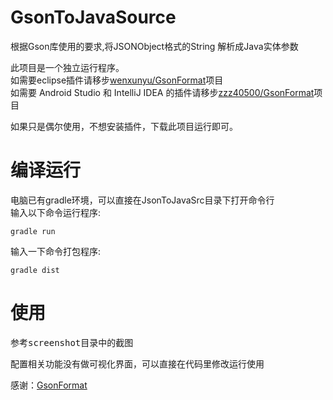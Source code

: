 # GsonToJavaSource
根据Gson库使用的要求,将JSONObject格式的String 解析成Java实体参数

此项目是一个独立运行程序。  
如需要eclipse插件请移步[wenxunyu/GsonFormat](https://github.com/wenxunyu/GsonFormat)项目  
如需要 Android Studio 和 IntelliJ IDEA 的插件请移步[zzz40500/GsonFormat](https://github.com/zzz40500/GsonFormat)项目  

如果只是偶尔使用，不想安装插件，下载此项目运行即可。
# 编译运行
电脑已有gradle环境，可以直接在JsonToJavaSrc目录下打开命令行  
输入以下命令运行程序:
```
gradle run
```
输入一下命令打包程序:
```
gradle dist
```

# 使用
参考<kbd>screenshot</kbd>目录中的截图

配置相关功能没有做可视化界面，可以直接在代码里修改运行使用  
  
  
感谢：[GsonFormat](https://github.com/zzz40500/GsonFormat)